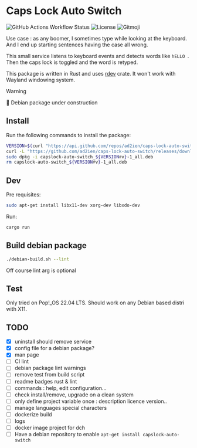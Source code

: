 # Caps Lock Auto Switch

![GitHub Actions Workflow Status](https://img.shields.io/github/actions/workflow/status/ad2ien/caps-lock-auto-switch/release.yml?label=release&logo=github&branch=main)
![License](https://img.shields.io/badge/license-GPL%202%2B%202.0-blue.svg)
![Gitmoji](https://img.shields.io/badge/gitmoji-%20%F0%9F%98%9C%20%F0%9F%98%8D-FFDD67.svg)

Use case : as any boomer, I sometimes type while looking at the keyboard. And I end up starting sentences having the case all wrong.

This small service listens to keyboard events and detects words like `hELLO `. Then the caps lock is toggled and the word is retyped.

This package is written in Rust and uses [rdev](https://docs.rs/rdev/latest/rdev/) crate. It won't work with Wayland windowing system.

> [!WARNING]  
> 🚧 Debian package under construction

## Install

Run the following commands to install the package:

```bash
VERSION=$(curl "https://api.github.com/repos/ad2ien/caps-lock-auto-switch/tags" | jq -r '.[0].name')
curl -L "https://github.com/ad2ien/caps-lock-auto-switch/releases/download/${VERSION}/capslock-auto-switch_${VERSION#v}-1_all.deb -o capslock-auto-switch_${VERSION#v}-1_all.deb"
sudo dpkg -i capslock-auto-switch_${VERSION#v}-1_all.deb
rm capslock-auto-switch_${VERSION#v}-1_all.deb
```

## Dev

Pre requisites:

```bash
sudo apt-get install libx11-dev xorg-dev libxdo-dev
```

Run:

```bash
cargo run
```

## Build debian package

```bash
./debian-build.sh --lint 
```

Off course lint arg is optional

## Test

Only tried on Pop!_OS 22.04 LTS. Should work on any Debian based distri with X11.

## TODO

- [x] uninstall should remove service
- [x] config file for a debian package?
- [x] man page
- [ ] CI lint
- [ ] debian package lint warnings
- [ ] remove test from build script
- [ ] readme badges rust & lint
- [ ] commands : help, edit configuration...
- [ ] check install/remove, upgrade on a clean system
- [ ] only define project variable once : description licence version..
- [ ] manage languages special characters
- [ ] dockerize build
- [ ] logs
- [ ] docker image project for dch
- [ ] Have a debian repository to enable `apt-get install capslock-auto-switch`
